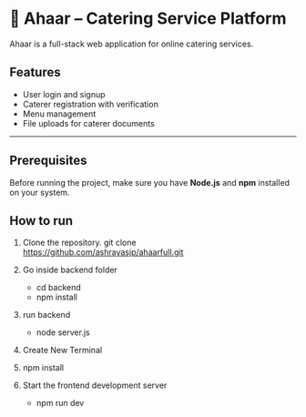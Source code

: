 # 🍴 Ahaar – Catering Service Platform

Ahaar is a full-stack web application for online catering services.

## Features
- User login and signup
- Caterer registration with verification
- Menu management
- File uploads for caterer documents

---

## Prerequisites

Before running the project, make sure you have **Node.js** and **npm** installed on your system.


## How to run
1. Clone the repository.
   git clone https://github.com/ashrayasjp/ahaarfull.git

2. Go inside backend folder
   - cd backend
   - npm install

3. run backend
   - node server.js
  
4. Create New Terminal
  
5. npm install

6. Start the frontend development server
   - npm run dev
